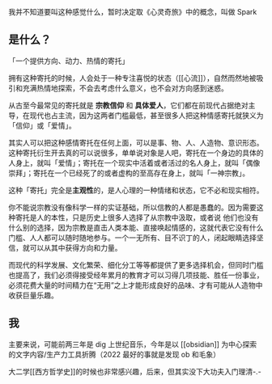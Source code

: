 我并不知道要叫这种感觉什么，暂时决定取《心灵奇旅》中的概念，叫做 Spark

## 是什么？
「一个提供方向、动力、热情的寄托」

拥有这种寄托的时候，人会处于一种专注喜悦的状态（[[心流]]），自然而然地被吸引和充满热情地探索，不会去考虑什么意义，也不会对方向感到迷惑。

从古至今最常见的寄托就是 **宗教信仰** 和 **具体爱人**，它们都在前现代占据绝对主导，在现代也占主流，因为这两者门槛最低，甚至很多人把这种情感寄托就狭义为「信仰」或「爱情」。

其实人可以把这种感情寄托在任何上面，可以是事、物、人、人造物、意识形态。这种寄托衍生开去真的可以说很多，单单说对象是人吧，寄托在一个身边的具体的人身上，就叫「爱情」；寄托在一个现实中活着或者活过的名人身上，就叫「偶像崇拜」；寄托在一个已经死了的或者虚构的至高存在身上，就叫「一神宗教」。


这种「寄托」完全是**主观性**的，是人心理的一种情绪和状态，它不必和现实相符。

你不能说宗教没有像科学一样的实证基础，所以信教的人都是愚蠢的。因为需要这种寄托是人的本性，只是历史上很多人选择了从宗教中汲取，或者说 他们也没有什么别的选择，因为宗教是直击人类本能、直接唤起情感的，这就代表它没有什么门槛、人人都可以随时随地参与。一个一无所有、目不识丁的人，闭起眼睛选择坚信，就可以从其中获得方向和力量。 

而现代的科学发展、文化繁荣、细化分工等等都提供了更多选择机会，但同时门槛也提高了，我们必须得接受经年累月的教育才可以习得几项技能、胜任一份事业，必须花费大量的时间精力在“无用”之上才能形成良好的品味、才有可能从人造物中收获巨量乐趣。

## 我

主要来说，可能前两三年是 dig 上世纪音乐，今年是以 [[obsidian]] 为中心探索的文字内容/生产力工具折腾（2022 最好的事就是发现 ob 和毛象）

大二学[[西方哲学史]]的时候也非常感兴趣，后来，但其实没下大功夫入门理清-.-